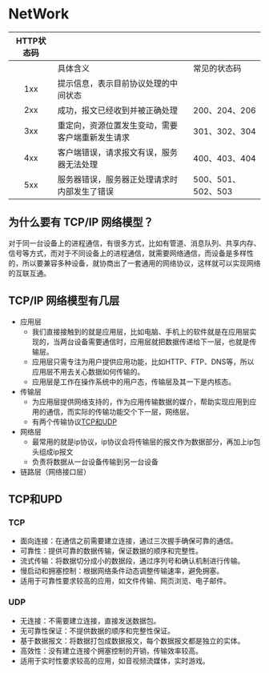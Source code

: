 # NetWork

| HTTP状态码 |                          |                 |
|:-------:|--------------------------|-----------------|
|         | 具体含义                     | 常见的状态码          |
|   1xx   | 提示信息，表示目前协议处理的中间状态       |                 | 
|   2xx   | 成功，报文已经收到并被正确处理          | 200、204、206     | 
|   3xx   | 重定向，资源位置发生变动，需要客户端重新发生请求 | 301、302、304     | 
|   4xx   | 客户端错误，请求报文有误，服务器无法处理     | 400、403、404     | 
|   5xx   | 服务器错误，服务器正处理请求时内部发生了错误   | 500、501、502、503 | 

## 为什么要有 TCP/IP 网络模型？

对于同一台设备上的进程通信，有很多方式，比如有管道、消息队列、共享内存、信号等方式，而对于不同设备上的进程通信，就需要网络通信，而设备是多样性的，所以要兼容多种设备，就协商出了一套通用的网络协议，这样就可以实现网络的互联互通。

## TCP/IP 网络模型有几层

- 应用层
    - 我们直接接触到的就是应用层，比如电脑、手机上的软件就是在应用层实现的，当两台设备需要通信时，应用层就把数据传递给下一层，也就是传输层。
    - 应用层只需专注为用户提供应用功能，比如HTTP、FTP、DNS等，所以应用层不用去关心数据如何传输的。
    - 应用层是工作在操作系统中的用户态，传输层及其一下是内核态。
- 传输层
    - 为应用层提供网络支持的，作为应用传输数据的媒介，帮助实现应用到应用的通信，而实际的传输功能交个下一层，网络层。
    - 有两个传输协议[TCP和UDP](#tcp和upd)
- 网络层
    - 最常用的就是ip协议，ip协议会将传输层的报文作为数据部分，再加上ip包头组成ip报文
    - 负责将数据从一台设备传输到另一台设备
- 链路层（网络接口层）

## TCP和UPD

### TCP

- 面向连接：在通信之前需要建立连接，通过三次握手确保可靠的通信。
- 可靠性：提供可靠的数据传输，保证数据的顺序和完整性。
- 流式传输：将数据切分成小的数据段，通过序列号和确认机制进行传输。
- 慢启动和拥塞控制：根据网络条件动态调整传输速率，避免拥塞。
- 适用于可靠性要求较高的应用，如文件传输、网页浏览、电子邮件。

### UDP

- 无连接：不需要建立连接，直接发送数据包。
- 无可靠性保证：不提供数据的顺序和完整性保证。
- 基于数据报文：将数据打包成数据报文，每个数据报文都是独立的实体。
- 高效性：没有建立连接个拥塞控制的开销，传输效率较高。
- 适用于实时性要求较高的应用，如音视频流媒体，实时游戏。